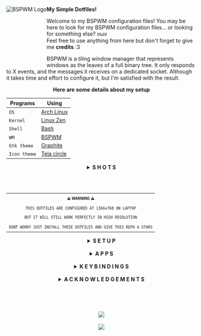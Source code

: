<a href="https://github.com/baskerville/bspwm"><img alt="BSPWM Logo" height="150" align = "left" src="https://github.com/baskerville/bspwm/blob/1560df35be303807052c235634eb8d59415c37ff/artworks/bspwm_logo.svg"></a>

<b>  My Simple Dotfiles!  </b>

Welcome to my BSPWM configuration files! 
You may be here to look for my BSPWM configuration files... or looking for something else? ಠωಠ <br>
Feel free to use anything from here but don't forget to give me **credits** :3

BSPWM is a tiling window manager that represents windows as the leaves of a full binary tree.
It only responds to X events, and the messages it receives on a dedicated socket. 
Although it takes time and effort to configure it, but I'm satisfied with the result.

<div align="center">
  
**Here are some details about my setup**

| Programs     | Using              |
| ------------ | ------------------ |
| `OS`         | [Arch Linux](https://wiki.archlinux.org/title/Arch_Linux)  |
| `Kernel`     | [Linux Zen](https://wiki.archlinux.org/title/Kernel#Officially_supported_kernels)   |
| `Shell`      | [Bash](https://wiki.archlinux.org/title/Bash)        |
| `WM`         | [BSPWM](https://wiki.archlinux.org/title/Bspwm)       |
| `Gtk theme`  | [Graphite](https://github.com/vinceliuice/Graphite-gtk-theme)    |
| `Icon theme` | [Tela circle](https://github.com/vinceliuice/Tela-circle-icon-theme) |

</div>

<details align="center">
<summary><strong>S H O T S</strong></summary>

![Desktop](https://raw.githubusercontent.com/Qwickdom/dotfiles-bspwm/main/.github/assets/Desktop-ganyu.png)
![Terminal](https://raw.githubusercontent.com/Qwickdom/dotfiles-bspwm/main/.github/assets/Terminal.png)
![Sublime](https://raw.githubusercontent.com/Qwickdom/dotfiles-bspwm/main/.github/assets/Sublime.png)

> Another theme of desktop

![Desktop](https://raw.githubusercontent.com/Qwickdom/dotfiles-bspwm/main/.github/assets/Desktop-hsgrl.png)

<details align="center">
<summary><strong>Shots rofi</strong></summary>

<details align="center">
<summary><strong>Rofi Ganyu theme</strong></summary>

|      Rofi      |     Screenshot     |
| -------------- | ------------------ |
| `Launcher`     | ![Rofi-l](https://raw.githubusercontent.com/Qwickdom/dotfiles-bspwm/main/.github/assets/Desktop-ganyu/rofi_launcher-ganyu.png)     |
| `Windows`      | ![Rofi-w](https://raw.githubusercontent.com/Qwickdom/dotfiles-bspwm/main/.github/assets/Desktop-ganyu/rofi_windows-ganyu.png)     |
| `Screenshot`   | ![Rofi-s](https://raw.githubusercontent.com/Qwickdom/dotfiles-bspwm/main/.github/assets/Desktop-ganyu/rofi_screenshot-ganyu.png)     |
| `Powermenu`    | ![Rofi-p](https://raw.githubusercontent.com/Qwickdom/dotfiles-bspwm/main/.github/assets/Desktop-ganyu/rofi_powermenu-ganyu.png)     |
| `Network`      | ![Rofi-n](https://raw.githubusercontent.com/Qwickdom/dotfiles-bspwm/main/.github/assets/Desktop-ganyu/rofi_network-ganyu.png)     |
| `MPD`          | ![Rofi-m](https://raw.githubusercontent.com/Qwickdom/dotfiles-bspwm/main/.github/assets/Desktop-ganyu/rofi_mpd-ganyu.png)     |
| `Style-switch` | ![Rofi-sw](https://raw.githubusercontent.com/Qwickdom/dotfiles-bspwm/main/.github/assets/Desktop-ganyu/rofi_style-switch-ganyu.png)    |

</details>

<details align="center">
<summary><strong>Rofi HSGrl theme</strong></summary>

|      Rofi      |     Screenshot     |
| -------------- | ------------------ |
| `Launcher`     | ![Rofi-l](https://raw.githubusercontent.com/Qwickdom/dotfiles-bspwm/main/.github/assets/Desktop-ganyu/rofi_launcher-hsgrl.png)     |
| `Windows`      | ![Rofi-w](https://raw.githubusercontent.com/Qwickdom/dotfiles-bspwm/main/.github/assets/Desktop-ganyu/rofi_windows-hsgrl.png)     |
| `Screenshot`   | ![Rofi-s](https://raw.githubusercontent.com/Qwickdom/dotfiles-bspwm/main/.github/assets/Desktop-ganyu/rofi_screenshot-hsgrl.png)     |
| `Powermenu`    | ![Rofi-p](https://raw.githubusercontent.com/Qwickdom/dotfiles-bspwm/main/.github/assets/Desktop-ganyu/rofi_powermenu-hsgrl.png)     |
| `Network`      | ![Rofi-n](https://raw.githubusercontent.com/Qwickdom/dotfiles-bspwm/main/.github/assets/Desktop-ganyu/rofi_network-hsgrl.png)     |
| `MPD`          | ![Rofi-m](https://raw.githubusercontent.com/Qwickdom/dotfiles-bspwm/main/.github/assets/Desktop-ganyu/rofi_mpd-hsgrl.png)     |
| `Style-switch` | ![Rofi-sw](https://raw.githubusercontent.com/Qwickdom/dotfiles-bspwm/main/.github/assets/Desktop-ganyu/rofi_style-switch-hsgrl.png)    |

</details>
</details>
</details>

<h2></h2><br>

<table align="center">
  <tr>
    <th align="center">
      <sup><sub>⚠ WARNING ⚠</sub></sup>
    </th>
  </tr>
  <tr>
    <td align="center">
      <sup>
         <sub>
            <samp>
                  THIS DOTFILES ARE CONFIGURED AT 1366x768 ON LAPTOP
               <p align="center">
                  BUT IT WILL STILL WORK PERFECTLY IN HIGH RESOLUTION
               </p>
                  DONT WORRY JUST INSTALL THESE DOTFILES AND GIVE THIS REPO A STARS
            </samp>
         </sub>
      </sup>
    </td>
  </tr>
</table>

<details align="center">
<summary><strong>S E T U P</strong></summary>

> This setup only provided for **Arch Linux** (and all Arch-based distributions)

> Some of these applications are available in the **Arch Linux User Repository** [(AUR)](https://aur.archlinux.org), to install them you need a [pacman wrapper](https://wiki.archlinux.org/title/AUR_helpers#Pacman_wrappers). <br> I use [Yay](https://github.com/Jguer/yay)

<details align="center">
<summary>Install git and yay</summary>

 #### Git

 ```sh
 sudo pacman -Sy git
 ```

 #### Yay

 ```sh
 git clone https://aur.archlinux.org/yay.git
 cd yay/
 makepkg -si PKGBUILD
 ```
</details>

<details align="center">
<summary>Dependencies</summary><br>

 > I install these dependencies after a simple Arch Linux installation.

 > **Xorg and video driver** (chage xf86-video-intel to another [driver](https://wiki.archlinux.org/title/Xorg#Driver_installation))

 ```sh
 sudo pacman -S xorg-server xorg-xinit xorg-xbacklight xorg-xsetroot xorg-setxkbmap xf86-video-intel
 ```

 > **Audio**
 
 ```sh
 sudo pacman -S pipewire pipewire-alsa pipewire-jack pipewire-pulse wireplumber alsa-lib alsa-utils
 ```

 > **Fonts extra**
 
 ```sh
 sudo pacman -S noto-fonts noto-fonts-extra noto-fonts-emoji noto-fonts-cjk
 ```

 > **Essentials**
 
 ```sh
 yay -Sy alacritty ranger polybar rofi picom feh betterlockscreen polkit-gnome bspwm sxhkd
 ```

 > **Optionals** (necessary to me)
 
 ```sh
 sudo pacman -S chromium htop neofetch tree python python-pip tk lxappearance-gtk3 pcmanfm
 ```
</details>

<details align="center">
<summary>Needed fonts</summary><br>

 You will need to install a few fonts (mainly icon fonts) in order for text and icons to be rendered properly.

 Necessary fonts: <br>
 **BitStream**  - [here](https://github.com/ryanoasis/nerd-fonts/releases/download/v2.1.0/BitstreamVeraSansMono.zip) <br>
 **DejaVu**  - [here](https://github.com/ryanoasis/nerd-fonts/releases/download/v2.1.0/DejaVuSansMono.zip) <br>
 **Hack**  - [here](https://github.com/ryanoasis/nerd-fonts/releases/download/v2.1.0/Hack.zip) <br>
 **JetBrains**  - [here](https://github.com/ryanoasis/nerd-fonts/releases/download/v2.1.0/JetBrainsMono.zip) <br>
 **Feather** - This font is included in my dotfiles > .fonts, needed for the icons in rofi. <br>
 **MaterialDesign** - This font is included in my dotfiles > .fonts, needed for the icons in updates.

 For more **Nerd Fonts** visit the [website](https://www.nerdfonts.com/).

 Once you download them and unpack them, place them into `~/.fonts` or `~/.local/share/fonts`
 or use my fonts by moving them to the `~/` directory and run this command for your system to 
 detect the newly installed fonts.

 ```sh
 fc-cache -fv
 ```
</details>

<details align="center">
<summary>My BSPWM configuration files</summary><br>

 > Clone this repository

 ```sh
 git clone https://github.com/Qwickdom/dotfiles-bspwm.git
 cd dotfiles-bspwm
 ```

 > Copy configs and fonts files

 ```sh
 cp -r .config/* ~/.config/
 cp -r .fonts/* ~/
 cp .xinitrc ~/
 ```

 > If you use a laptop copy this file to be able to click on tap

 ```sh
 sudo cp 02-touchpad-ttc.conf /etc/X11/xorg.conf.d/
 ```
</details>

<details align="center">
<summary>Configure stuff</summary><br>

 The relevant files are inside in `~/.config/bspwm` directory.

 #### Polybar

 > Directory polybar/

 In `config.ini` is *My Status Bar* configuration where I define my preferences.
 You should change this to your liking monitor.

 #### Rofi

 > Directory rofi/

 Here you'll find the menus that I usually use.
 If you want to add more, you can place theme in bin/ and themes/ respectively.

 #### Background

 > Script .fehbg

 This is a simple script to set my background.
 Edit the file and add your image in the directory corresponding.

 #### BSPWM config

 > Window Manager configuration

 In `bspwmrc` I've some auto start processes, window manager configuration and rules for applications.
 You should change the monitor in case of is different.

 #### Picom

 > Compositor configuration

 In `picom.conf` I defined some of the composer values that are to my liking.
 Change the file if you want.
</details>

<details align="center">
<summary>Log in</summary><br>

 Lastly, reboot your system and log in into `BSPWM` with xinit tapping `startx`.
</details>

</details><br>

<details align="center">
<summary><strong>A P P S</strong></summary><br>

<details align="center">
<summary>Essentials</summary><br>
  <div align="center">

|        Apps        |    Description     |
| ------------------ | ------------------ |
| `Alacritty`        | Terminal           |
| `Ranger`           | File manager (vim) |
| `Polybar`          | Status bar         |
| `Rofi`             | App launcher       |
| `Picom`            | Compositor         |
| `Feh`              | Image viewer       |
| `Betterlockscreen` | Lock screen        |
| `Scrot`            | Screenshot utility |

  </div>  
</details>

<details align="center">
<summary>Optionals</summary><br>
  <div align="center">

|        Apps        |   Description    |
| ------------------ | ---------------- |
| `Chromium`         | Browser          |
| `Htop`             | Process viewer   |
| `Neofetch`         | Information tool |
| `Pcmanfm`          | File manager     |
| `Sublime Text`     | Code editor      |
| `Sublime Merge`    | Git client       |
| `Dynalist`         | Simple lists     |
| `Obsidian`         | Markdown         |

  </div>
  
> Download and install [Sublime Text](https://www.sublimetext.com/docs/linux_repositories.html#pacman) / [Sublime Merge](https://www.sublimemerge.com/docs/linux_repositories#pacman)

> Download [Dynalist](https://dynalist.io/download) / [Obsidian](https://obsidian.md/download) and extract the file to the /opt folder
</details>
</details><br>

<details align="center">
<summary><strong>K E Y B I N D I N G S</strong></summary><br>
  <div align="center">

|        Keybindings         |                     Function                  |
| -------------------------- | --------------------------------------------- |
| `Super + Return`           | Launch (Alacritty)                            |
| `Super + {Shift + }W`      | Close/Kill Window                             |
| `Super + {Shift + }A`      | Launch (Chromium / Chromium incognito)        |
| `Super + {Shift + }S`      | Launch (Sublime Text / Merge)                 |
| `Super + {Shift + }D`      | Launch (Dynalist / Obsidian)                  |
| `Super + X`                | Launch (Pcmanfm)                              |
| `Super + {1-5}`            | Switches to Workspace 1 to 5                  |
| `Super + Shift + {1-9,0}`  | Move Apps/Windows to Workspace 1 to 5         |
| `Super + Ctrl + {Z,X,A,S}` | Flags {marked,locked,sticky,private}          |
| `Super + {LESS,GREATER}`   | Hide windows                                  |
| `Alt + {W,A,S,D,Z,X,C}`    | Menus/Applets {windows,screenshot,powermenu,network,launcher,mpd,style-switch} |
| `Alt + {Shift + }Tab`      | Focus next / previous window floating         |
| `Alt + {U,I}`              | Increase / Decrease window gap                |

> To launch Dynalist / Obsidian you need to have the same version in the sxhkdrc configuration file and keep the folder in the /opt directory
  </div>
</details><br>

<details align="center">
<summary><strong>A C K N O W L E D G E M E N T S</strong></summary><br>

<h4> Special thanks for inspiring me to use Arch Linux </h4>

[`rxyhn`](https://github.com/rxyhn)
[`saimoomedits`](https://github.com/saimoomedits)
[`vinceliuice`](https://github.com/vinceliuice)
[`adi1090x`](https://github.com/adi1090x)
[`axyl-os`](https://github.com/axyl-os/axyl-bspwm)
</details><br>

<h2></h2><br>

<p align="center"><img src="https://raw.githubusercontent.com/catppuccin/catppuccin/dev/assets/footers/gray0_ctp_on_line.svg?sanitize=true" /></p>
<p align="center"><a href="https://github.com/Qwickdom/dotfiles-bspwm/blob/main/.github/LICENSE"><img src="https://img.shields.io/static/v1.svg?style=flat-square&label=License&message=GPL-3.0&logoColor=eceff4&logo=github&colorA=061115&colorB=67AFC1"/></a></p>
